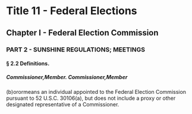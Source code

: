 
# Title 11 - Federal Elections
## Chapter I - Federal Election Commission
### PART 2 - SUNSHINE REGULATIONS; MEETINGS
#### § 2.2 Definitions.
##### Commissioner,Member. Commissioner,Member

(b)orormeans an individual appointed to the Federal Election Commission pursuant to 52 U.S.C. 30106(a), but does not include a proxy or other designated representative of a Commissioner.
